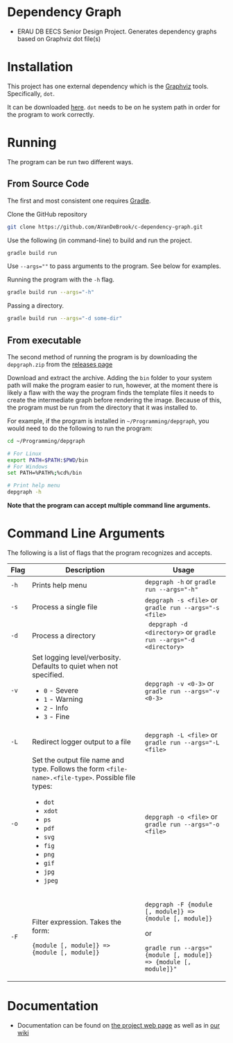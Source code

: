 # Dependency Graph
* ERAU DB EECS Senior Design Project. Generates dependency graphs based on Graphviz dot file(s)

# Installation
This project has one external dependency which is the [Graphviz](https://graphviz.org) tools. Specifically, `dot`.

It can be downloaded [here](https://graphviz.org/download/). `dot` needs to be on he system path in order for the program to work correctly.

# Running
The program can be run two different ways. 

## From Source Code
The first and most consistent one requires [Gradle](https://gradle.org/install/).

Clone the GitHub repository
```bash
git clone https://github.com/AVanDeBrook/c-dependency-graph.git
```

Use the following (in command-line) to build and run the project.
```bash
gradle build run
```

Use `--args=""` to pass arguments to the program. See below for examples.

Running the program with the `-h` flag.
```bash
gradle build run --args="-h"
```

Passing a directory.
```bash
gradle build run --args="-d some-dir"
```

## From executable
The second method of running the program is by downloading the `depgraph.zip` from the [releases page](https://github.com/AVanDeBrook/c-dependency-graph/releases)

Download and extract the archive. Adding the `bin` folder to your system path will make the program easier to run, however, at the moment there is likely a flaw with the way the program finds the template files it needs to create the intermediate graph before rendering the image. Because of this, the program must be run from the directory that it was installed to.

For example, if the program is installed in `~/Programming/depgraph`, you would need to do the following to run the program:
```bash
cd ~/Programming/depgraph

# For Linux
export PATH=$PATH:$PWD/bin
# For Windows
set PATH=%PATH%;%cd%/bin

# Print help menu
depgraph -h
```

**Note that the program can accept multiple command line arguments.**
 
 # Command Line Arguments
 The following is a list of flags that the program recognizes and accepts.
 
 Flag | Description | Usage
 --- | --- | ---
 `-h` | Prints help menu | `depgraph -h` or `gradle run --args="-h"`
 `-s` | Process a single file | `depgraph -s <file>` or `gradle run --args="-s <file>`
 `-d` | Process a directory | ` depgraph -d <directory>` or `gradle run --args="-d <directory>`
 `-v` | Set logging level/verbosity. Defaults to quiet when not specified. <ul><li>`0` - Severe</li><li>`1` - Warning</li><li>`2` - Info</li><li>`3` - Fine</li></ul> | `depgraph -v <0-3>` or `gradle run --args="-v <0-3>`
 `-L` | Redirect logger output to a file | `depgraph -L <file>` or `gradle run --args="-L <file>`
 `-o` | Set the output file name and type. Follows the form `<file-name>.<file-type>`. Possible file types: <ul><li>`dot`</li><li>`xdot`</li><li>`ps`</li><li>`pdf`</li><li>`svg`</li><li>`fig`</li><li>`png`</li><li>`gif`</li><li>`jpg`</li><li>`jpeg`</li></ul> | `depgraph -o <file>` or `gradle run --args="-o <file>`
 `-F` | <p>Filter expression. Takes the form:</p><p>`{module [, module]} => {module [, module]}`</p> | <p>`depgraph -F {module [, module]} => {module [, module]}`</p><p>or</p><p>`gradle run --args="{module [, module]} => {module [, module]}"`</p>
 
 
 # Documentation
 * Documentation can be found on [the project web page](https://avandebrook.github.io/c-dependency-graph/) as well as in [our wiki](https://github.com/AVanDeBrook/c-dependency-graph/wiki)
